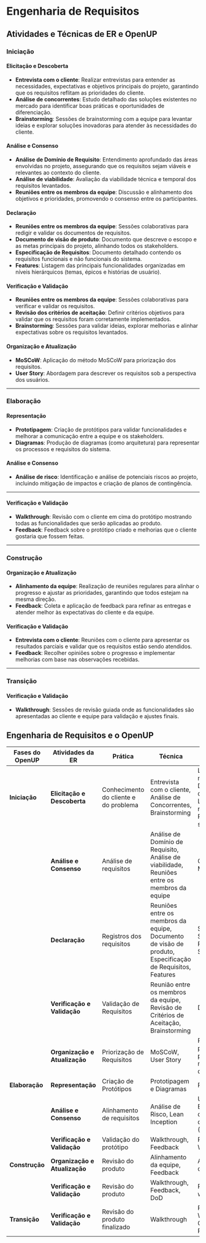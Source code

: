 # Engenharia de Requisitos

## Atividades e Técnicas de ER e OpenUP

### **Iniciação**

#### **Elicitação e Descoberta**

- **Entrevista com o cliente**: Realizar entrevistas para entender as necessidades, expectativas e objetivos principais do projeto, garantindo que os requisitos reflitam as prioridades do cliente.  
- **Análise de concorrentes**: Estudo detalhado das soluções existentes no mercado para identificar boas práticas e oportunidades de diferenciação.  
- **Brainstorming**: Sessões de brainstorming com a equipe para levantar ideias e explorar soluções inovadoras para atender às necessidades do cliente.  

#### **Análise e Consenso**

- **Análise de Domínio de Requisito**: Entendimento aprofundado das áreas envolvidas no projeto, assegurando que os requisitos sejam viáveis e relevantes ao contexto do cliente.  
- **Análise de viabilidade**: Avaliação da viabilidade técnica e temporal dos requisitos levantados.  
- **Reuniões entre os membros da equipe**: Discussão e alinhamento dos objetivos e prioridades, promovendo o consenso entre os participantes.  

#### **Declaração**

- **Reuniões entre os membros da equipe**: Sessões colaborativas para redigir e validar os documentos de requisitos.  
- **Documento de visão de produto**: Documento que descreve o escopo e as metas principais do projeto, alinhando todos os stakeholders.  
- **Especificação de Requisitos**: Documento detalhado contendo os requisitos funcionais e não funcionais do sistema.  
- **Features**: Listagem das principais funcionalidades organizadas em níveis hierárquicos (temas, épicos e histórias de usuário).  

#### **Verificação e Validação**

- **Reuniões entre os membros da equipe**: Sessões colaborativas para verificar e validar os requisitos.
- **Revisão dos critérios de aceitação**: Definir critérios objetivos para validar que os requisitos foram corretamente implementados.  
- **Brainstorming**: Sessões para validar ideias, explorar melhorias e alinhar expectativas sobre os requisitos levantados.  

#### **Organização e Atualização**
- **MoSCoW**: Aplicação do método MoSCoW para priorização dos requisitos.
- **User Story**: Abordagem para descrever os requisitos sob a perspectiva dos usuários.

---

### **Elaboração**

#### **Representação**

- **Prototipagem**: Criação de protótipos para validar funcionalidades e melhorar a comunicação entre a equipe e os stakeholders.  
- **Diagramas**: Produção de diagramas (como arquitetura) para representar os processos e requisitos do sistema.    

#### **Análise e Consenso**

- **Análise de risco**: Identificação e análise de potenciais riscos ao projeto, incluindo mitigação de impactos e criação de planos de contingência.  

---

#### **Verificação e Validação**

- **Walkthrough**: Revisão com o cliente em cima do protótipo mostrando todas as funcionalidades que serão aplicadas ao produto.
- **Feedback**: Feedback sobre o protótipo criado e melhorias que o cliente gostaria que fossem feitas.

---

### **Construção**

#### **Organização e Atualização**

- **Alinhamento da equipe**: Realização de reuniões regulares para alinhar o progresso e ajustar as prioridades, garantindo que todos estejam na mesma direção.  
- **Feedback**: Coleta e aplicação de feedback para refinar as entregas e atender melhor às expectativas do cliente e da equipe.  

#### **Verificação e Validação**

- **Entrevista com o cliente**: Reuniões com o cliente para apresentar os resultados parciais e validar que os requisitos estão sendo atendidos.  
- **Feedback**: Recolher opiniões sobre o progresso e implementar melhorias com base nas observações recebidas.  

---

### **Transição**

#### **Verificação e Validação**

- **Walkthrough**: Sessões de revisão guiada onde as funcionalidades são apresentadas ao cliente e equipe para validação e ajustes finais.  
       
## Engenharia de Requisitos e o OpenUP
| **Fases do OpenUP** | **Atividades da ER**          | **Prática**                     | **Técnica**                                                                                     | **Resultados Esperados**                                                                                          |
|----------------------|------------------------------|----------------------------------|-------------------------------------------------------------------------------------------------|-------------------------------------------------------------------------------------------------------------------|
| **Iniciação**        | **Elicitação e Descoberta**  | Conhecimento do cliente e do problema | Entrevista com o cliente, Análise de Concorrentes, Brainstorming                                | Lista de necessidades, Declaração do problema, Lista de requisitos, Proposta de solução                                                                    |
|                      | **Análise e Consenso**       | Análise de requisitos            | Análise de Domínio de Requisito, Análise de viabilidade, Reuniões entre os membros da equipe     | Criação do MVP                                  |
|                      | **Declaração**               | Registros dos requisitos         | Reuniões entre os membros da equipe, Documento de visão de produto, Especificação de Requisitos, Features | SRS - Software Requirements Specification|
|                      | **Verificação e Validação**  | Validação de Requisitos          | Reunião entre os membros da equipe, Revisão de Critérios de Aceitação, Brainstorming             | DoD e DoR 
|                      | **Organização e Atualização**  | Priorização de Requisitos          | MoSCoW, User Story             | Requisitos priorizados para montar o mvp, Backlog de Requisitos                                                                                                         |
| **Elaboração**       | **Representação**            | Criação de Protótipos | Prototipagem e  Diagramas                                                | Protótipo                                                                                           |
|                      | **Análise e Consenso**       | Alinhamento de requisitos        | Análise de Risco, Lean Inception                                                                                | User Story, Especificação de Requisitos de Software (SRS)                                                                                                  |
|                      | **Verificação e Validação**       | Validação do protótipo        | Walkthrough, Feedback                                                                                | Resultados do Walkthrough                                                                                                  |
| **Construção**       | **Organização e Atualização**| Revisão do produto               | Alinhamento da equipe, Feedback                                                                | Atualização dos requisitos                                                 |
|                      | **Verificação e Validação**  | Revisão do produto               | Walkthrough, Feedback, DoD                                                             | Resultados do walkthrough                                                    |
| **Transição**        | **Verificação e Validação**  | Revisão do produto finalizado    | Walkthrough                                                                                    | Resultados do Walkthrough, Qualidade de Requisitos                                                                   |
